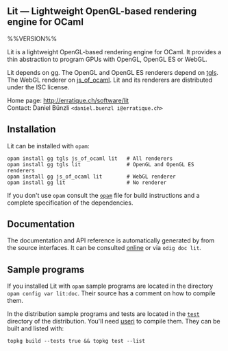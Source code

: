 Lit — Lightweight OpenGL-based rendering engine for OCaml
-------------------------------------------------------------------------------
%%VERSION%%

Lit is a lightweight OpenGL-based rendering engine for OCaml. It
provides a thin abstraction to program GPUs with OpenGL, OpenGL ES or
WebGL.

Lit depends on [gg][gg]. The OpenGL and OpenGL ES renderers depend on
[tgls][tgls]. The WebGL renderer on [js_of_ocaml][jsoo]. Lit and its
renderers are distributed under the ISC license.
  
[gg]: http://erratique.ch/software/gg
[tgls]: http://erratique.ch/software/tgls
[jsoo]: http://ocsigen.org/js_of_ocaml/ 

Home page: http://erratique.ch/software/lit  
Contact: Daniel Bünzli `<daniel.buenzl i@erratique.ch>`


## Installation

Lit can be installed with `opam`:

    opam install gg tgls js_of_ocaml lit   # All renderers
    opam install gg tgls lit               # OpenGL and OpenGL ES renderers 
    opam install gg js_of_ocaml lit        # WebGL renderer
    opam install gg lit                    # No renderer
    
If you don't use `opam` consult the [`opam`](opam) file for
build instructions and a complete specification of the dependencies.


## Documentation

The documentation and API reference is automatically generated by from
the source interfaces. It can be consulted [online][doc] or via
`odig doc lit`.

[doc]: http://erratique.ch/software/lit/doc/

## Sample programs

If you installed Lit with `opam` sample programs are located in the
directory `opam config var lit:doc`. Their source has a comment on
how to compile them.

In the distribution sample programs and tests are located in the
[`test`](test) directory of the distribution. You'll need [useri][useri]
to compile them. They can be built and listed with:

    topkg build --tests true && topkg test --list

[useri]: http://erratique.ch/software/useri/
